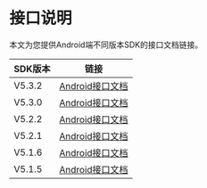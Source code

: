 # 接口说明

本文为您提供Android端不同版本SDK的接口文档链接。

|**SDK版本**|**链接**|
|---------|------|
|V5.3.2|[Android接口文档](http://alisdk-api-doc.oss-cn-hangzhou.aliyuncs.com/player/5.3.0/android/index.html)|
|V5.3.0|[Android接口文档](http://alisdk-api-doc.oss-cn-hangzhou.aliyuncs.com/player/5.3.0/android/index.html)|
|V5.2.2|[Android接口文档](http://alisdk-api-doc.oss-cn-hangzhou.aliyuncs.com/player/5.2.2/android/index.html)|
|V5.2.1|[Android接口文档](http://alisdk-api-doc.oss-cn-hangzhou.aliyuncs.com/player/5.2.1/android/index.html)|
|V5.1.6|[Android接口文档](http://alisdk-api-doc.oss-cn-hangzhou.aliyuncs.com/player/5.1.6/android/index.html)|
|V5.1.5|[Android接口文档](http://alisdk-api-doc.oss-cn-hangzhou.aliyuncs.com/player/5.1.5/android/index.html)|

